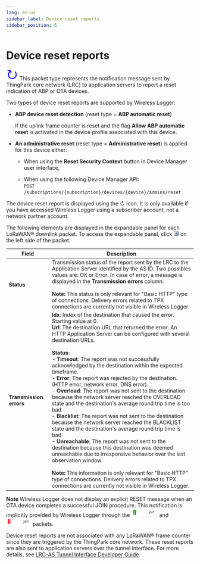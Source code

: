 ```yaml
---
lang: en-us
sidebar_label: Device reset reports
sidebar_position: 6
---
```


# Device reset reports
![](./_images/resetreport.png) This packet type represents the
notification message sent by ThingPark core network (LRC) to application
servers to report a reset indication of ABP or OTA devices.

Two types of device reset reports are supported by Wireless Logger:

- **ABP device reset detection** (reset type = **ABP automatic reset**)

  If the uplink frame counter is reset and the flag **Allow ABP
  automatic reset** is activated in the device profile associated with
  this device.

- **An administrative reset** (reset type = **Administrative reset**) is
  applied for this device either:

  - When using the **Reset Security Context** button in Device Manager
    user interface,

  - When using the following Device Manager API:  
    `POST /subscriptions/{subscription}/devices/{device}/admins/reset`

The device reset report is displayed using the ↻ icon. It is only
available if you have accessed Wireless Logger using a subscriber
account, not a network partner account.

The following elements are displayed in the expandable panel for each
LoRaWAN® downlink packet. To access the expandable panel, click
![](./../_images/expandmessage.png) on the left side of the packet.

| Field | Description |
|-- | -- |
| **Status** | Transmission status of the report sent by the LRC to the Application Server identified by the AS ID. Two possibles values are: OK or Error. In case of error, a message is displayed in the **Transmission errors** column.<br/><br/>**Note:** This status is only relevant for "Basic HTTP" type of connections. Delivery errors related to TPX connections are currently not visible in Wireless Logger. |
|**Transmission errors** | **Idx**: Index of the destination that caused the error. Starting value at 0.<br/>**Url**: The destination URL that returned the error. An HTTP Application Server can be configured with several destination URLs. <br/><br/>**Status**: <br/>- **Timeout**: The report was not successfully acknowledged by the destination within the expected timeframe. <br/>- **Error**: The report was rejected by the destination. (HTTP error, network error, DNS error). <br/>- **Overload**: The report was not sent to the destination because the network server reached the OVERLOAD state and the destination's average round trip time is too bad.<br/>- **Blacklist**: The report was not sent to the destination because the network server reached the BLACKLIST state and the destination's average round trip time is bad.<br/>- **Unreachable**: The report was not sent to the destination because this destination was deemed unreachable due to irresponsive behavior over the last observation window.<br/><br/>**Note:** This information is only relevant for "Basic HTTP" type of connections. Delivery errors related to TPX connections are currently not visible in Wireless Logger. |

**Note** Wireless Logger does not display an explicit RESET message when
an OTA device completes a successful JOIN procedure. This notification
is implicitly provided by Wireless Logger through the
![](./_images/uplink-lorawan-packets-4.png) and
![](./_images/downlink-lorawan-unicast-packets-6.png)packets.

Device reset reports are not associated with any LoRaWAN® frame counter
since they are triggered by the ThingPark core network. These reset
reports are also sent to application servers over the tunnel interface.
For more details, see [LRC-AS Tunnel Interface Developer Guide](https://docs.thingpark.com/thingpark-wireless/7.2/docs/user-guide-tpw/integrating-applications-with-tpw#lrc-as-tunnel-interface-developer-guide-for-cellular).
